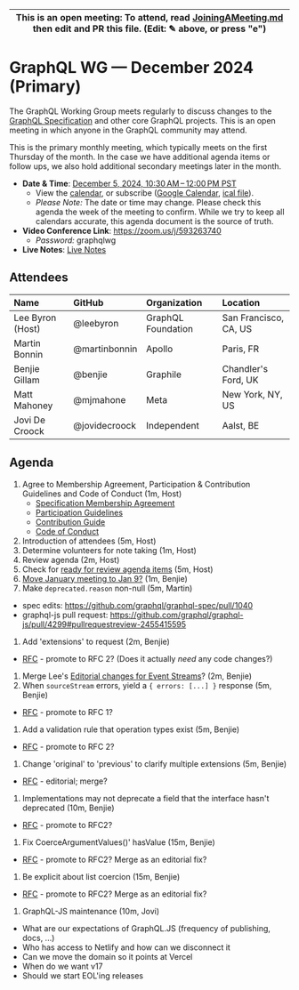 <!--

# How to join (copied directly from /JoiningAMeeting.md)

Hello! You're welcome to join our working group meeting and add to the agenda by
following these three steps:

1.  Add your name to the list of attendees (in alphabetical order).

    - To respect meeting size, attendees should be relevant to the agenda. That
      means we expect most who join the meeting to participate in discussion. If
      you'd rather just watch, check out our [YouTube][].

    - Please include the organization (or project) you represent, and the
      location (including [country code][]) you expect to be located in during
      the meeting.

    - If you're willing to help take notes, add "✏️" after your name (eg. Ada
      Lovelace ✏). This is hugely helpful!

2.  If relevant, add your topic to the agenda (sorted by expected time).

    - Every agenda item has four parts: 1) the topic, 2) an expected time
      constraint, 3) who's leading the discussion, and 4) a list of any relevant
      links (RFC docs, issues, PRs, presentations, etc). Follow the format of
      existing agenda items.

    - Know what you want to get out of the agenda topic - what feedback do you
      need? What questions do you need answered? Are you looking for consensus
      or just directional feedback?

    - If your topic is a new proposal it's likely an ["RFC 0"][rfc stages]. The
      barrier of entry for documenting new proposals is intentionally low,
      writing a few sentences about the problem you're trying to solve and the
      rough shape of your proposed solution is normally sufficient.

      You can create a link for this:

      - As an issue against the graphql-wg repo.
      - As a GitHub discussion in the graphql-wg repo.
      - As an RFC document into the rfcs/ folder of the graphql-wg repo.

3.  Review our guidelines and agree to our Spec Membership & CLA.

    - Review and understand our Spec Membership Agreement, Participation &
      Contribution Guidelines, and Code of Conduct. You'll find links to these
      in the first agenda item of every meeting.

    - If this is your first time, our bot will comment on your Pull Request with
      a link to our Spec Membership & CLA. Please follow along and agree before
      your PR is merged.

      Your organization may sign this for all of its members. To set this up,
      please ask operations@graphql.org.

PLEASE TAKE NOTE:

- By joining this meeting you must agree to the Specification Membership
  Agreement and Code of Conduct.

- Meetings are recorded and made available on [YouTube][], by joining you
  consent to being recorded.

[youtube]: https://www.youtube.com/channel/UCERcwLeheOXp_u61jEXxHMA
[country code]:
  https://en.wikipedia.org/wiki/List_of_ISO_3166_country_codes#Current_ISO_3166_country_codes
[rfc stages]:
  https://github.com/graphql/graphql-spec/blob/main/CONTRIBUTING.md#rfc-contribution-stages


-->

| This is an open meeting: To attend, read [JoiningAMeeting.md][] then edit and PR this file. (Edit: ✎ above, or press "e") |
| ---------------------------------------------------------------------------------------- |

# GraphQL WG — December 2024 (Primary)

The GraphQL Working Group meets regularly to discuss changes to the
[GraphQL Specification][] and other core GraphQL projects. This is an open
meeting in which anyone in the GraphQL community may attend.

This is the primary monthly meeting, which typically meets on the first Thursday
of the month. In the case we have additional agenda items or follow ups, we also
hold additional secondary meetings later in the month.

- **Date & Time**: [December 5, 2024, 10:30 AM – 12:00 PM PST](https://www.timeanddate.com/worldclock/converter.html?iso=20241205T183000&p1=224&p2=179&p3=136&p4=268&p5=367&p6=438&p7=248&p8=240)
  - View the [calendar][], or subscribe ([Google Calendar][], [ical file][]).
  - _Please Note:_ The date or time may change. Please check this agenda the
    week of the meeting to confirm. While we try to keep all calendars accurate,
    this agenda document is the source of truth.
- **Video Conference Link**: https://zoom.us/j/593263740
  - _Password:_ graphqlwg
- **Live Notes**: [Live Notes][]

[calendar]: https://calendar.google.com/calendar/embed?src=linuxfoundation.org_ik79t9uuj2p32i3r203dgv5mo8%40group.calendar.google.com
[google calendar]: https://calendar.google.com/calendar?cid=bGludXhmb3VuZGF0aW9uLm9yZ19pazc5dDl1dWoycDMyaTNyMjAzZGd2NW1vOEBncm91cC5jYWxlbmRhci5nb29nbGUuY29t
[ical file]: https://calendar.google.com/calendar/ical/linuxfoundation.org_ik79t9uuj2p32i3r203dgv5mo8%40group.calendar.google.com/public/basic.ics
[graphql specification]: https://github.com/graphql/graphql-spec
[JoiningAMeeting.md]: https://github.com/graphql/graphql-wg/blob/main/JoiningAMeeting.md
[live notes]: https://docs.google.com/document/d/1q-sT4k8-c0tcDYJ8CxPZkJ8UY4Nhk3HbKsRxosu_7YE/edit?usp=sharing

## Attendees

<!-- prettier-ignore -->
| Name             | GitHub        | Organization       | Location              |
| :--------------- | :------------ | :----------------- | :-------------------- |
| Lee Byron (Host) | @leebyron     | GraphQL Foundation | San Francisco, CA, US |
| Martin Bonnin    | @martinbonnin | Apollo             | Paris, FR             |
| Benjie Gillam    | @benjie       | Graphile           | Chandler's Ford, UK   |
| Matt Mahoney     | @mjmahone     | Meta               | New York, NY, US      |
| Jovi De Croock   | @jovidecroock | Independent        | Aalst, BE             |

## Agenda

1. Agree to Membership Agreement, Participation & Contribution Guidelines and Code of Conduct (1m, Host)
   - [Specification Membership Agreement](https://github.com/graphql/foundation)
   - [Participation Guidelines](https://github.com/graphql/graphql-wg#participation-guidelines)
   - [Contribution Guide](https://github.com/graphql/graphql-spec/blob/main/CONTRIBUTING.md)
   - [Code of Conduct](https://github.com/graphql/foundation/blob/master/CODE-OF-CONDUCT.md)
1. Introduction of attendees (5m, Host)
1. Determine volunteers for note taking (1m, Host)
1. Review agenda (2m, Host)
1. Check for [ready for review agenda items](https://github.com/graphql/graphql-wg/issues?q=is%3Aissue+is%3Aopen+label%3A%22Ready+for+review+%F0%9F%99%8C%22+sort%3Aupdated-desc) (5m, Host)
1. [Move January meeting to Jan 9?](https://github.com/graphql/graphql-wg/pull/1595) (1m, Benjie)
1. Make `deprecated.reason` non-null (5m, Martin)
  - spec edits: https://github.com/graphql/graphql-spec/pull/1040
  - graphql-js pull request: https://github.com/graphql/graphql-js/pull/4299#pullrequestreview-2455415595
1. Add 'extensions' to request (2m, Benjie)
  - [RFC](https://github.com/graphql/graphql-spec/pull/976) - promote to RFC 2? (Does it actually _need_ any code changes?)
1. Merge Lee's [Editorial changes for Event Streams](https://github.com/graphql/graphql-spec/pull/1099)? (2m, Benjie)
1. When `sourceStream` errors, yield a `{ errors: [...] }` response (5m, Benjie)
  - [RFC](https://github.com/graphql/graphql-spec/pull/1127) - promote to RFC 1?
1. Add a validation rule that operation types exist (5m, Benjie)
  - [RFC](https://github.com/graphql/graphql-spec/pull/955) - promote to RFC 2?
1. Change 'original' to 'previous' to clarify multiple extensions (5m, Benjie)
  - [RFC](https://github.com/graphql/graphql-spec/pull/1123) - editorial; merge?
1. Implementations may not deprecate a field that the interface hasn't deprecated (10m, Benjie)
  - [RFC](https://github.com/graphql/graphql-spec/pull/1053) - promote to RFC2?
1. Fix CoerceArgumentValues()' hasValue (15m, Benjie)
  - [RFC](https://github.com/graphql/graphql-spec/pull/1056) - promote to RFC2? Merge as an editorial fix?
1. Be explicit about list coercion (15m, Benjie)
  - [RFC](https://github.com/graphql/graphql-spec/pull/1058) - promote to RFC2? Merge as an editorial fix?
1. GraphQL-JS maintenance (10m, Jovi)
  - What are our expectations of GraphQL.JS (frequency of publishing, docs, ...)
  - Who has access to Netlify and how can we disconnect it
  - Can we move the domain so it points at Vercel
  - When do we want v17
  - Should we start EOL'ing releases
